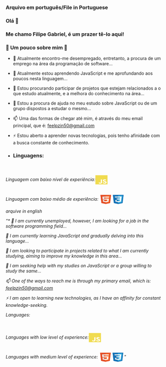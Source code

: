 ### Arquivo em português/File in Portuguese 

### Olá 👋
### Me chamo Filipe Gabriel, é um prazer tê-lo aqui!

### 💬 Um pouco sobre mim 💬

* 🔭 Atualmente encontro-me desempregado, entretanto, a procura de um emprego na área da programação de software...

* 🌱 Atualmente estou aprendendo JavaScript e me aprofundando aos poucos nesta linguagem...

* 👯 Estou procurando participar de projetos que estejam relacionados a o que estudo atualmente, e a melhora do conhecimento na área...

* 🤔 Estou a procura de ajuda no meu estudo sobre JavaScript ou de um grupo dispostos a estudar o mesmo...

* 📫 Uma das formas de chegar até mim, é através do meu email principal, que é: feelpzin50@gmail.com

* ⚡ Estou aberto a aprender novas tecnologias, pois tenho afinidade com a busca constante de conhecimento.
* ### Linguagens:
<div><style="display: inline_block"><br>
  <h6>Linguagem com baixo nível de experiência:<img align="center" alt="mrNS1S-Js" height="30" width="40" src="https://raw.githubusercontent.com/devicons/devicon/master/icons/javascript/javascript-plain.svg"><h6/>
  <h6>Linguagem com baixo médio de experiência: 
    <img align="center" alt="mrNS1S-HTML5" height="30" width="40" src="https://raw.githubusercontent.com/devicons/devicon/master/icons/html5/html5-original.svg"><img align="center"mrNS1S-CSS3" height="30" width="40" src="https://raw.githubusercontent.com/devicons/devicon/master/icons/css3/css3-original.svg">









arquive in english

"* 🔭 I am currently unemployed, however, I am looking for a job in the software programming field...

🌱 I am currently learning JavaScript and gradually delving into this language...

👯 I am looking to participate in projects related to what I am currently studying, aiming to improve my knowledge in this area...

🤔 I am seeking help with my studies on JavaScript or a group willing to study the same...

📫 One of the ways to reach me is through my primary email, which is: feelpzin50@gmail.com

⚡ I am open to learning new technologies, as I have an affinity for constant knowledge-seeking.

Languages:
<div><style="display: inline_block"><br>
  <h6>Languages with low level of experience:<img align="center" alt="mrNS1S-Js" height="30" width="40" src="https://raw.githubusercontent.com/devicons/devicon/master/icons/javascript/javascript-plain.svg"><h6/>
  <h6>Languages with medium level of experience: 
    <img align="center" alt="mrNS1S-HTML5" height="30" width="40" src="https://raw.githubusercontent.com/devicons/devicon/master/icons/html5/html5-original.svg"><img align="center"mrNS1S-CSS3" height="30" width="40" src="https://raw.githubusercontent.com/devicons/devicon/master/icons/css3/css3-original.svg">"









